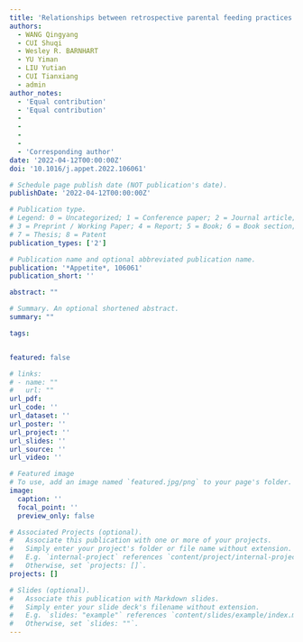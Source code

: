 ```yaml
---
title: 'Relationships between retrospective parental feeding practices and Chinese university students’ current appetitive traits, weight status, and satisfaction with food-related life'
authors:
  - WANG Qingyang
  - CUI Shuqi
  - Wesley R. BARNHART
  - YU Yiman
  - LIU Yutian
  - CUI Tianxiang
  - admin
author_notes:
  - 'Equal contribution'
  - 'Equal contribution'
  - 
  - 
  - 
  - 
  - 'Corresponding author'
date: '2022-04-12T00:00:00Z'
doi: '10.1016/j.appet.2022.106061'

# Schedule page publish date (NOT publication's date).
publishDate: '2022-04-12T00:00:00Z'

# Publication type.
# Legend: 0 = Uncategorized; 1 = Conference paper; 2 = Journal article;
# 3 = Preprint / Working Paper; 4 = Report; 5 = Book; 6 = Book section;
# 7 = Thesis; 8 = Patent
publication_types: ['2']

# Publication name and optional abbreviated publication name.
publication: '*Appetite*, 106061'
publication_short: ''

abstract: ""

# Summary. An optional shortened abstract.
summary: ""

tags:


featured: false

# links:
# - name: ""
#   url: ""
url_pdf: 
url_code: ''
url_dataset: ''
url_poster: ''
url_project: ''
url_slides: ''
url_source: ''
url_video: ''

# Featured image
# To use, add an image named `featured.jpg/png` to your page's folder.
image:
  caption: ''
  focal_point: ''
  preview_only: false

# Associated Projects (optional).
#   Associate this publication with one or more of your projects.
#   Simply enter your project's folder or file name without extension.
#   E.g. `internal-project` references `content/project/internal-project/index.md`.
#   Otherwise, set `projects: []`.
projects: []

# Slides (optional).
#   Associate this publication with Markdown slides.
#   Simply enter your slide deck's filename without extension.
#   E.g. `slides: "example"` references `content/slides/example/index.md`.
#   Otherwise, set `slides: ""`.
---
```

